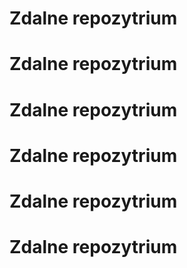 # Zdalne repozytrium #
# Zdalne repozytrium #
# Zdalne repozytrium #
# Zdalne repozytrium #
# Zdalne repozytrium #
# Zdalne repozytrium #
